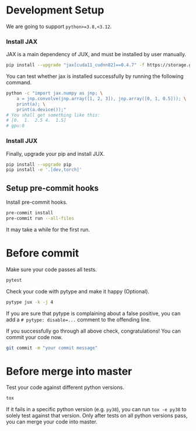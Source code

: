 # Development Setup

We are going to support `python>=3.8,<3.12`.

### Install JAX
JAX is a main dependency of JUX, and must be installed by user manually.
```sh
pip install --upgrade "jax[cuda11_cudnn82]==0.4.7" -f https://storage.googleapis.com/jax-releases/jax_cuda_releases.html
```

You can test whether jax is installed successfully by running the following command.
```sh
python -c "import jax.numpy as jnp; \
    a = jnp.convolve(jnp.array([1, 2, 3]), jnp.array([0, 1, 0.5])); \
    print(a); \
    print(a.device());"
# You shall get something like this:
# [0.  1.  2.5 4.  1.5]
# gpu:0
```

### Install JUX
Finally, upgrade your pip and install JUX.
```sh
pip install --upgrade pip
pip install -e '.[dev,torch]'
```

## Setup pre-commit hooks
Install pre-commit hooks.
```sh
pre-commit install
pre-commit run --all-files
```
It may take a while for the first run.

# Before commit
Make sure your code passes all tests.
```sh
pytest
```

Check your code with pytype and make it happy (Optional).
```sh
pytype jux -k -j 4
```
If you are sure that pytype is complaining about a false positive, you can add a `# pytype: disable=...` comment to the offending line.

If you successfully go through all above check, congratulations! You can commit your code now.
```sh
git commit -m "your commit message"
```

# Before merge into master
Test your code against different python versions.
```sh
tox
```
If it fails in a specific python version (e.g. `py38`), you can run `tox -e py38` to solely test against that version. Only after tests on all python versions pass, you can merge your code into master.

